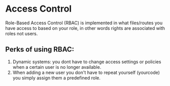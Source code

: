 # Access Control

Role-Based Access Control (RBAC) is implemented in what files/routes you have access to based on your role, in other words rights are associated with roles not users.

## Perks of using RBAC:

1. Dynamic systems: you dont have to change access settings or policies when a certain user is no longer available.
2. When adding a new user you don't have to repeat yourself (yourcode) you simply assign them a predefined role.
